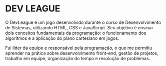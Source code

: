 # DEV LEAGUE
 O DevLeague é um jogo desenvolvido durante o curso de Desenvolvimento de Sistemas, utilizando HTML, CSS e JavaScript. Seu objetivo é ensinar dois conceitos fundamentais da programação: o funcionamento dos algoritmos e a aplicação do plano cartesiano em jogos.

Fui líder da equipe e responsável pela programação, o que me permitiu aprender na prática sobre desenvolvimento front-end, gestão de projetos, trabalho em equipe, organização do tempo e resolução de problemas.
